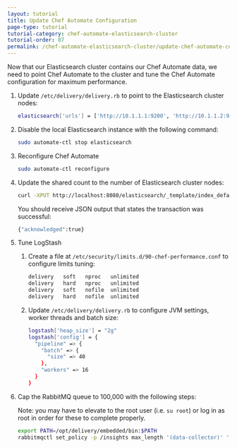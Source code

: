 ```yaml
---
layout: tutorial
title: Update Chef Automate Configuration
page-type: tutorial
tutorial-category: chef-automate-elasticsearch-cluster
tutorial-order: 07
permalink: /chef-automate-elasticsearch-cluster/update-chef-automate-configuration
---
```


Now that our Elasticsearch cluster contains our Chef Automate data, we need to point Chef Automate to the cluster and tune the Chef Automate configuration for maximum performance.

1. Update `/etc/delivery/delivery.rb` to point to the Elasticsearch cluster nodes:

    ```bash
    elasticsearch['urls'] = ['http://10.1.1.1:9200', 'http://10.1.1.2:9200', 'http://10.1.1.3:9200']
    ```

2. Disable the local Elasticsearch instance with the following command:

    ```bash
    sudo automate-ctl stop elasticsearch
    ```

3. Reconfigure Chef Automate

    ```bash
    sudo automate-ctl reconfigure
    ```

4. Update the shared count to the number of Elasticsearch cluster nodes:

    ```bash
    curl -XPUT http://localhost:8080/elasticsearch/_template/index_defaults -d '{"template": "*", "settings": {"number_of_shards": 3}}'

    ```

    You should receive JSON output that states the transaction was successful:

    ```bash
    {"acknowledged":true}
    ```

5. Tune LogStash

    1. Create a file at `/etc/security/limits.d/90-chef-performance.conf` to configure limits tuning:

        ```bash
        delivery   soft   nproc   unlimited
        delivery   hard   nproc   unlimited
        delivery   soft   nofile  unlimited
        delivery   hard   nofile  unlimited
        ```

    2. Update `/etc/delivery/delivery.rb` to configure JVM settings, worker threads and batch size:

        ```bash
        logstash['heap_size'] = "2g"
        logstash['config'] = {
          "pipeline" => {
            "batch" => {
              "size" => 40
            },
            "workers" => 16
          }
        }
        ```

6. Cap the RabbitMQ queue to 100,000 with the following steps:

    Note: you may have to elevate to the root user (i.e. `su root`) or log in as root in order for these to complete properly.

    ```bash
    export PATH=/opt/delivery/embedded/bin:$PATH 
    rabbitmqctl set_policy -p /insights max_length '(data-collector)' '{"max-length":100000}' --apply-to queues
    ```